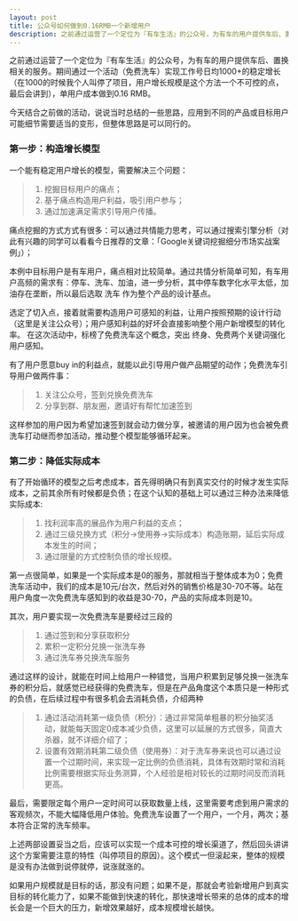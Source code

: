 ```yaml
---
layout: post
title: 公众号如何做到0.16RMB一个新增用户
description: 之前通过运营了一个定位为『有车生活』的公众号，为有车的用户提供车后、置换相关的服务。期间通过一个活动（免费洗车）实现工作号日均1000+的稳定增长（在1000的时候我个人叫停了项目，用户增长规模是这个方法一个不可控的点，最后会讲到），单用户成本做到0.16 RMB……
---
```


之前通过运营了一个定位为『有车生活』的公众号，为有车的用户提供车后、置换相关的服务。期间通过一个活动（免费洗车）实现工作号日均1000+的稳定增长（在1000的时候我个人叫停了项目，用户增长规模是这个方法一个不可控的点，最后会讲到），单用户成本做到0.16 RMB。

今天结合之前做的活动，说说当时总结的一些思路，应用到不同的产品或目标用户可能细节需要适当的变形，但整体思路是可以同行的。

### 第一步：构造增长模型 ###

一个能有稳定用户增长的模型，需要解决三个问题：
>1. 挖掘目标用户的痛点；
>2. 基于痛点构造用户利益，吸引用户参与； 
>3. 通过加速满足需求引导用户传播。

痛点挖掘的方式方式有很多：可以通过共情能力思考，可以通过搜索引擎分析（对此有兴趣的同学可以看看今日推荐的文章：「Google关键词挖掘细分市场实战案例」）；

本例中目标用户是有车用户，痛点相对比较简单。通过共情分析简单可知，有车用户高频的需求有：停车、洗车、加油，进一步分析，其中停车数字化水平太低，加油存在垄断，所以最后选取 洗车 作为整个产品的设计基点。

选定了切入点，接着就需要构造用户可感知的利益，让用户按照预期的设计行动（这里是关注公众号）；用户感知利益的好坏会直接影响整个用户新增模型的转化率。 在这次活动中，标榜了免费洗车这个概念，突出 终身、免费两个关键词强化用户感知。

有了用户愿意buy in的利益点，就能以此引导用户做产品期望的动作；免费洗车引导用户做两件事：
>1. 关注公众号，签到兑换免费洗车
>2. 分享到群、朋友圈，邀请好有帮忙加速签到

这样参加的用户因为希望加速签到就会动力做分享，被邀请的用户因为也会被免费洗车打动继而参加活动，推动整个模型能够循环起来。

### 第二步：降低实际成本 ###

有了开始循环的模型之后考虑成本，首先得明确只有到真实交付的时候才发生实际成本，之前其余所有时候都是负债；在这个认知的基础上可以通过三种办法来降低实际成本:
>1. 找利润率高的展品作为用户利益的支点；
>2. 通过三级兑换方式（积分→使用券→实际成本）构造账期，延后实际成本发生的时间； 
>3. 通过限量的方式控制负债的增长规模。

第一点很简单，如果是一个实际成本是0的服务，那就相当于整体成本为0；免费洗车活动中，我们的成本是10元/台次，然后对外的销售价格是30-70不等。站在用户角度一次免费洗车感知到的收益是30-70，产品的实际成本则是10。

其次，用户要实现一次免费洗车是要经过三段的
>1. 通过签到和分享获取积分
>2. 累积一定积分兑换一张洗车券
>3. 通过洗车券兑换洗车服务

通过这样的设计，就能在时间上给用户一种错觉，当用户积累到足够兑换一张洗车券的积分后，就感觉已经获得的免费洗车，但是在产品角度这个本质只是一种形式的负债，在后续过程中有很多机会去消耗负债，介绍两种
>1. 通过活动消耗第一级负债（积分）：通过非常简单粗暴的积分抽奖活动，就能每天固定0成本减少负债，这里可以延展的方式很多，简直大杀器，就不详细介绍了；
>2. 设置有效期消耗第二级负债（使用券）：对于洗车券来说也可以通过设置一个过期时间，来实现一定比例的负债消耗，具体有效期时常和消耗比例需要根据实际业务测算，个人经验是相对较长的过期时间反而消耗更高。

最后，需要限定每个用户一定时间可以获取数量上线，这里需要考虑到用户需求的客观频次，不能大幅降低用户体验。免费洗车设置了一个用户，一个月，两次；基本符合正常的洗车频率。

上述两部设置妥当之后，应该可以实现一个成本可控的增长渠道了，然后回头讲讲这个方案需要注意的特性（叫停项目的原因）。这个模式一但滚起来，整体的规模是没有办法做到说停就停，说涨就涨的。

如果用户规模就是目标的话，那没有问题；如果不是，那就会考验新增用户到真实目标的转化能力了，如果不能做到快速的转化，那快速增长带来的总体的成本的增长会是一个巨大的压力，新增效果越好，成本规模增长越快。

